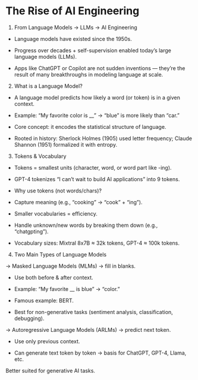# The Rise of AI Engineering


1. From Language Models → LLMs → AI Engineering

* Language models have existed since the 1950s.

* Progress over decades + self-supervision enabled today’s large language models (LLMs).

* Apps like ChatGPT or Copilot are not sudden inventions — they’re the result of many breakthroughs in modeling language at scale.

2. What is a Language Model?

* A language model predicts how likely a word (or token) is in a given context.

* Example: “My favorite color is __” → “blue” is more likely than “car.”

* Core concept: it encodes the statistical structure of language.

* Rooted in history: Sherlock Holmes (1905) used letter frequency; Claude Shannon (1951) formalized it with entropy.

3. Tokens & Vocabulary

* Tokens = smallest units (character, word, or word part like -ing).

* GPT-4 tokenizes “I can’t wait to build AI applications” into 9 tokens.

* Why use tokens (not words/chars)?
 
* Capture meaning (e.g., “cooking” → “cook” + “ing”).

* Smaller vocabularies = efficiency.

* Handle unknown/new words by breaking them down (e.g., “chatgpting”).

* Vocabulary sizes: Mixtral 8x7B ≈ 32k tokens, GPT-4 ≈ 100k tokens.

4. Two Main Types of Language Models

-> Masked Language Models (MLMs) → fill in blanks.

* Use both before & after context.

* Example: “My favorite __ is blue” → “color.”

* Famous example: BERT.

* Best for non-generative tasks (sentiment analysis, classification, debugging).

-> Autoregressive Language Models (ARLMs) → predict next token.

* Use only previous context.

* Can generate text token by token → basis for ChatGPT, GPT-4, Llama, etc.


Better suited for generative AI tasks.

